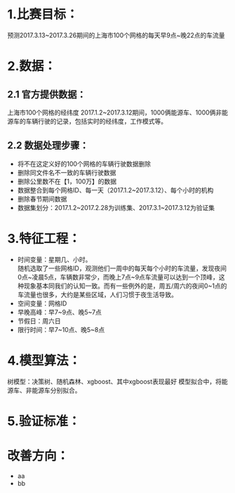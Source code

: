 
# 1.比赛目标：
  预测2017.3.13~2017.3.26期间的上海市100个网格的每天早9点~晚22点的车流量
  
# 2.数据：
  ## 2.1 官方提供数据：
   上海市100个网格的经纬度
   2017.1.2~2017.3.12期间，1000俩能源车、1000俩非能源车的车辆行驶的记录，包括实时的经纬度，工作模式等。
    
  ## 2.2 数据处理步骤：
   + 将不在这定义好的100个网格的车辆行驶数据删除
   + 删除同文件名不一致的车辆行驶数据
   + 删除公里数不在【1，100万】的数据
   + 数据整合到每个网格ID、每一天（2017.1.2~2017.3.12）、每个小时的机构
   + 删除春节期间数据
   + 数据集划分：2017.1.2~2017.2.28为训练集、2017.3.1~2017.3.12为验证集
    
# 3.特征工程：
  + 时间变量：星期几、小时。  
  随机选取了一些网格ID，观测他们一周中的每天每个小时的车流量，发现夜间0点~凌晨5点，车辆数非常少，而晚上7点~9点车流量可以达到一个顶峰，这种现象基本同我们的认知一致。而有一些例外的是，周五/周六的夜间0~1点的车流量也很多，大约是某些区域，人们习惯于夜生活导致。
  + 空间变量：网格ID
  + 早晚高峰：早7~9点、晚5~7点
  + 节假日：周六日
  + 限行时间：早7~10点、晚5~8点
  
# 4.模型算法：
  树模型：决策树、随机森林、xgboost、其中xgboost表现最好
  模型拟合中，将能源车、非能源车分别拟合。
  
# 5.验证标准：
# 改善方向：

+ aa
+ bb
